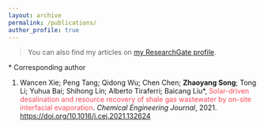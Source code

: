 ```yaml
---
layout: archive
permalink: /publications/
author_profile: true
---
```


>  <div class="wordwrap">You can also find my articles on <a href="https://www.researchgate.net/profile/Peng-Tang-6" target="_blank">my ResearchGate profile</a>.</div>

\* Corresponding author

<ol>
<li>Wancen Xie; Peng Tang; Qidong Wu; Chen Chen; <b>Zhaoyang Song</b>; Tong Li; Yuhua Bai; Shihong Lin; Alberto Tiraferri; Baicang Liu*, <font color="#FF4858">Solar-driven desalination and resource recovery of shale gas wastewater by on-site interfacial evaporation</font>. <i>Chemical Engineering Journal</i>, 2021. <a href="https://doi.org/10.1016/j.cej.2021.132624" target="_blank">https://doi.org/10.1016/j.cej.2021.132624</a></li>
</ol>
